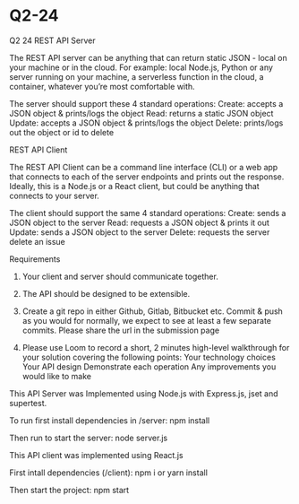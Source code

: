 # Q2-24
Q2 24
REST API Server

The REST API server can be anything that can return static JSON - local on your machine or in the cloud. For example: local Node.js, Python or any server running on your machine, a serverless function in the cloud, a container, whatever you’re most comfortable with.

The server should support these 4 standard operations: 
Create: accepts a JSON object & prints/logs the object
Read: returns a static JSON object 
Update: accepts a JSON object & prints/logs the object
Delete: prints/logs out the object or id to delete


REST API Client

The REST API Client can be a command line interface (CLI) or a web app that connects to each of the server endpoints and prints out the response. Ideally, this is a Node.js or a React client, but could be anything that connects to your server.

The client should support the same 4 standard operations:
Create: sends a JSON object to the server
Read: requests a JSON object & prints it out
Update: sends a JSON object to the server
Delete: requests the server delete an issue 

Requirements
1. Your client and server should communicate together.

2. The API should be designed to be extensible. 

3. Create a git repo in either Github, Gitlab, Bitbucket etc. Commit & push as you would for normally, we expect to see at least a few separate commits. Please share the url in the submission page

4. Please use Loom to record a short, 2 minutes high-level walkthrough for your solution covering the following points:
Your technology choices
Your API design
Demonstrate each operation 
Any improvements you would like to make

This API Server was Implemented using Node.js with Express.js, jset and supertest.

To run first install dependencies in /server: npm install

Then run to start the server: node server.js

This API client was implemented using React.js 

First intall dependencies (/client): npm i or yarn install

Then start the project: npm start
